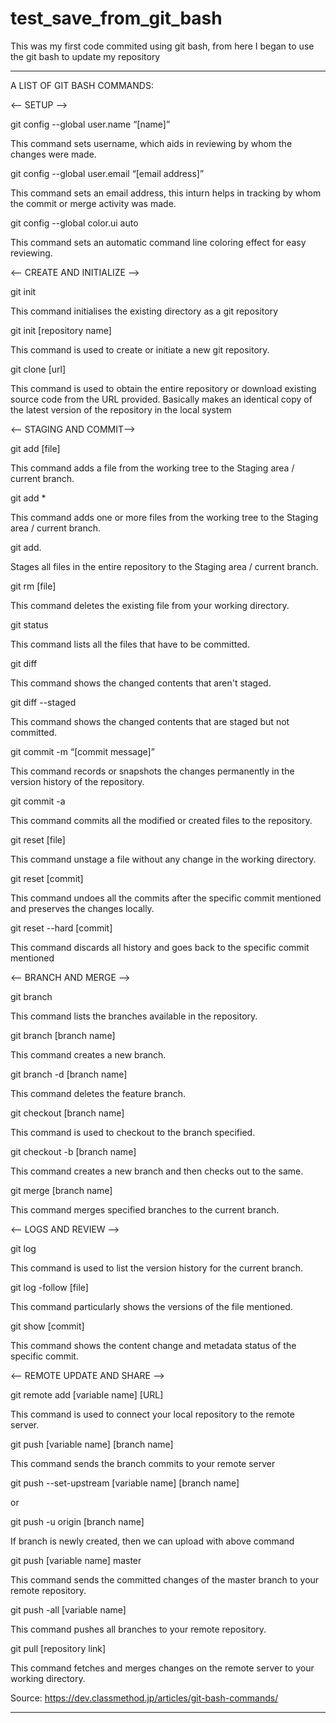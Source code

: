 # test_save_from_git_bash
This was my first code commited using git bash, from here I began to use the git bash to update my repository

---------------------------------------------------------------------------------------------------------------------------------------------------------------------------------------
A LIST OF GIT BASH COMMANDS:

<-- SETUP -->

git config --global user.name “[name]”

This command sets username, which aids in reviewing by whom the changes were made. 

git config --global user.email “[email address]”

This command sets an email address, this inturn helps in tracking by whom the commit or merge activity was made.

git config --global color.ui auto

This command sets an automatic command line coloring effect for easy reviewing.  

<-- CREATE AND INITIALIZE  -->

git init

This command initialises the existing directory as a git repository

git init [repository name]

This command is used to create or initiate a new git repository.

git clone [url]

This command is used to obtain the entire repository or download existing source code from the URL provided. 
Basically makes an identical copy of the latest version of the repository in the local system

<-- STAGING AND COMMIT-->

git add [file]

This command adds a file from the working tree to the Staging area / current branch.

git add *

This command adds one or more files from the working tree to the Staging area / current branch.

git add.

Stages all files in the entire repository to the Staging area / current branch.

git rm [file]

This command deletes the existing file from your working directory.

git status

This command lists all the files that have to be committed.

git diff 

This command shows the changed contents that aren't staged.

git diff --staged 

This command shows the changed contents that are staged but not committed.

git commit -m “[commit message]”

This command records or snapshots the changes permanently in the version history of the repository.

git commit -a

This command commits all the modified or created files to the repository.

git reset [file]

This command unstage a file without any change in the working directory.

git reset [commit]

This command undoes all the commits after the specific commit mentioned and preserves the changes locally.

git reset --hard [commit]

This command discards all history and goes back to the specific commit mentioned

<-- BRANCH AND MERGE -->

git branch

This command lists the branches available in the repository.

git branch [branch name]

This command creates a new branch.

git branch -d [branch name]

This command deletes the feature branch.

git checkout [branch name]

This command is used to checkout to the branch specified.

git checkout -b [branch name]

This command creates a new branch and then checks out to the same.

git merge [branch name]

This command merges specified branches to the current branch.

<-- LOGS AND REVIEW -->

git log

This command is used to list the version history for the current branch.

git log -follow [file]

This command particularly shows the versions of the file mentioned.

git show [commit]

This command shows the content change and metadata status of the specific commit. 

<-- REMOTE UPDATE AND SHARE -->

git remote add [variable name] [URL]

This command is used to connect your local repository to the remote server.

git push [variable name] [branch name]

This command sends the branch commits to your remote server

git push --set-upstream [variable name] [branch name]

or 

git push -u origin [branch name]

If branch is newly created, then we can upload with above command 

git push [variable name] master

This command sends the committed changes of the master branch to your remote repository.

git push -all [variable name]

This command pushes all branches to your remote repository.

git pull [repository link]

This command fetches and merges changes on the remote server to your working directory.

Source: https://dev.classmethod.jp/articles/git-bash-commands/

---------------------------------------------------------------------------------------------------------------------------------------------------------------------------------------
